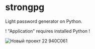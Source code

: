 # strongpg
Light password generator on Python.

! "Application" requires installed Python !

![Новый проект 22  940C061](https://user-images.githubusercontent.com/99596170/173096350-17365911-23e3-4903-bee3-ebd837f4d269.png)
